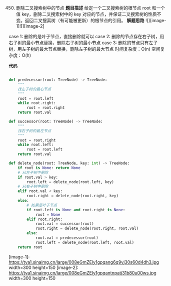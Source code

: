 450. 删除二叉搜索树中的节点
**题目描述**
给定一个二叉搜索树的根节点 root 和一个值 key，删除二叉搜索树中的 key 对应的节点，并保证二叉搜索树的性质不变。返回二叉搜索树（有可能被更新）的根节点的引用。
**解题思路**
![][image-1]![][image-2]

case 1: 删除的是叶子节点，直接删除就可以
case 2: 删除的节点存在右子树，用右子树的最小节点替换，删除右子树的最小节点
case 3: 删除的节点只有左子树，用左子树的最大节点替换，删除左子树的最大节点
时间复杂度：O(n)
空间复杂度：O(h)

**代码**
```python

def predecessor(root: TreeNode) -> TreeNode:
    """
    找左子树的最右节点
    """
    root = root.left
    while root.right:
        root = root.right
    return root.val

def successor(root: TreeNode) -> TreeNode:
    """
    找右子树的最左节点
    """
    root = root.right
    while root.left:
        root = root.left
    return root.val

def delete_node(root: TreeNode, key: int) -> TreeNode:
    if root is None: return None
    # 从左子树中删除
    if root.val > key:
        root.left = delete_node(root.left, key)
    # 从右子树中删除
    elif root.val < key:
        root.right = delete_node(root.right, key)
    else:
        # 如果是叶子节点
        if root.left is None and root.right is None:
            root = None
        elif root.right:
            root.val = successor(root)
            root.right = delete_node(root.right, root.val)
        else:
            root.val = predecessor(root)
            root.left = delete_node(root.left, root.val)
    return root
```

[image-1]:	https://tva1.sinaimg.cn/large/008eGmZEly1gpqang6q9vj30s60d4dh3.jpg width=300 height=150
[image-2]:	https://tva1.sinaimg.cn/large/008eGmZEly1gpqantnpatj31b80u00ws.jpg width=300 height=150